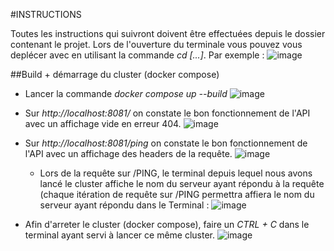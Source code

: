 #INSTRUCTIONS

Toutes les instructions qui suivront doivent être effectuées depuis le dossier contenant le projet. Lors de l'ouverture du terminale vous pouvez vous deplécer avec en utilisant la commande *cd [...]*. Par exemple : 
![image](https://user-images.githubusercontent.com/63664894/205495826-bc1e7c13-b7e9-4f4b-8e49-1ee737c46166.png)

##Build + démarrage du cluster (docker compose)
- Lancer la commande *docker compose up --build*
![image](https://user-images.githubusercontent.com/63664894/205495337-5f55adf9-2848-4755-8c22-a4461ff433fa.png)
- Sur *http://localhost:8081/* on constate le bon fonctionnement de l'API avec un affichage vide en erreur 404.
![image](https://user-images.githubusercontent.com/63664894/205495374-d15c485c-5d9e-4231-a0dd-e23ab36da74a.png)

- Sur *http://localhost:8081/ping* on constate le bon fonctionnement de l'API avec un affichage des headers de la requête.
![image](https://user-images.githubusercontent.com/63664894/205495411-23f406c6-df06-48f5-bd33-45a731f42907.png)

    - Lors de la requête sur /PING, le terminal depuis lequel nous avons lancé le cluster affiche le nom du serveur ayant répondu à la requête (chaque itération de requête sur /PING permettra affiera le nom du serveur ayant répondu dans le Terminal :
    ![image](https://user-images.githubusercontent.com/63664894/205495457-69696bcd-56b9-4463-a73b-9f4357d90b7f.png)

- Afin d'arreter le cluster (docker compose), faire un *CTRL + C* dans le terminal ayant servi à lancer ce même cluster.
![image](https://user-images.githubusercontent.com/63664894/205495639-8ac44823-0c2c-40dd-819c-ad0b3e231da6.png)
